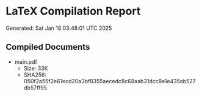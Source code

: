 # LaTeX Compilation Report
Generated: Sat Jan 18 03:48:01 UTC 2025
## Compiled Documents
- main.pdf
  - Size: 33K
  - SHA256: 050f2a55f2e61ecd20a3bf8355aecedc8c68aab31dcc8e1e435ab527db57ff95

